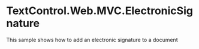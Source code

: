 # TextControl.Web.MVC.ElectronicSignature
This sample shows how to add an electronic signature to a document
